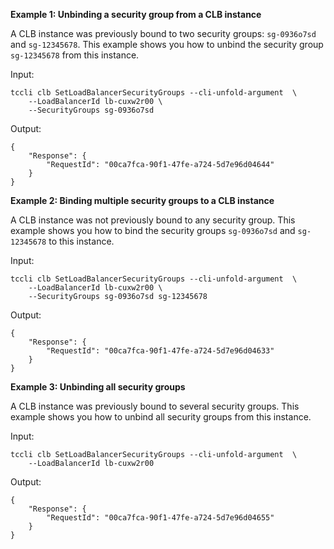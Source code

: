 **Example 1: Unbinding a security group from a CLB instance**

A CLB instance was previously bound to two security groups: `sg-0936o7sd` and `sg-12345678`. This example shows you how to unbind the security group `sg-12345678` from this instance.

Input: 

```
tccli clb SetLoadBalancerSecurityGroups --cli-unfold-argument  \
    --LoadBalancerId lb-cuxw2r00 \
    --SecurityGroups sg-0936o7sd
```

Output: 
```
{
    "Response": {
        "RequestId": "00ca7fca-90f1-47fe-a724-5d7e96d04644"
    }
}
```

**Example 2: Binding multiple security groups to a CLB instance**

A CLB instance was not previously bound to any security group. This example shows you how to bind the security groups `sg-0936o7sd` and `sg-12345678` to this instance.

Input: 

```
tccli clb SetLoadBalancerSecurityGroups --cli-unfold-argument  \
    --LoadBalancerId lb-cuxw2r00 \
    --SecurityGroups sg-0936o7sd sg-12345678
```

Output: 
```
{
    "Response": {
        "RequestId": "00ca7fca-90f1-47fe-a724-5d7e96d04633"
    }
}
```

**Example 3: Unbinding all security groups**

A CLB instance was previously bound to several security groups. This example shows you how to unbind all security groups from this instance.

Input: 

```
tccli clb SetLoadBalancerSecurityGroups --cli-unfold-argument  \
    --LoadBalancerId lb-cuxw2r00
```

Output: 
```
{
    "Response": {
        "RequestId": "00ca7fca-90f1-47fe-a724-5d7e96d04655"
    }
}
```

